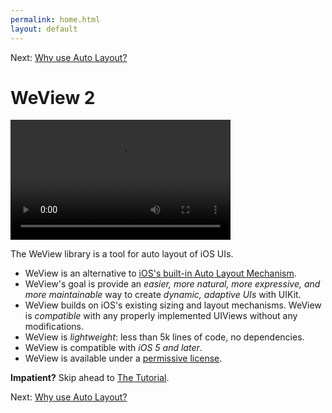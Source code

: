 ```yaml
---
permalink: home.html
layout: default
---
```


Next\: [Why use Auto Layout?](whyAutolayout.html)

WeView 2
==

<!-- TEMPLATE START -->


<video WIDTH="352" HEIGHT="192" AUTOPLAY="true" controls="true" LOOP="true" class="embedded_video" >
    <source src="videos/video-7B6CA45E-A4C6-4EEA-9D22-543926EDEAEE-76443-0005E12C2BD49EF6.mp4" type="video/mp4" />
    <source src="videos/video-7B6CA45E-A4C6-4EEA-9D22-543926EDEAEE-76443-0005E12C2BD49EF6.webm" type="video/webm" />
</video>

The WeView library is a tool for auto layout of iOS UIs. 

* WeView is an alternative to [iOS's built-in Auto Layout Mechanism](https://developer.apple.com/library/ios/documentation/UserExperience/Conceptual/AutolayoutPG/Articles/Introduction.html).
* WeView's goal is provide an _easier, more natural, more expressive, and more maintainable_ way to create _dynamic, adaptive UIs_ with UIKit.
* WeView builds on iOS's existing sizing and layout mechanisms.  WeView is _compatible_ with any properly implemented UIViews without any modifications.
* WeView is _lightweight_: less than 5k lines of code, no dependencies.
* WeView is compatible with _iOS 5 and later_.
* WeView is available under a [permissive license](License.html).

__Impatient?__ Skip ahead to [The Tutorial](Tutorial1.html).

<!-- TEMPLATE END -->

Next\: [Why use Auto Layout?](whyAutolayout.html)